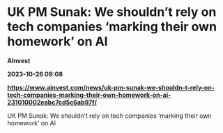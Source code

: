 # UK PM Sunak: We shouldn’t rely on tech companies ‘marking their own homework’ on AI
**AInvest**

**2023-10-26 09:08**

**https://www.ainvest.com/news/uk-pm-sunak-we-shouldn-t-rely-on-tech-companies-marking-their-own-homework-on-ai-231010002eabc7cd5c6ab97f/**

UK PM Sunak: We shouldn’t rely on tech companies ‘marking their own homework’ on AI